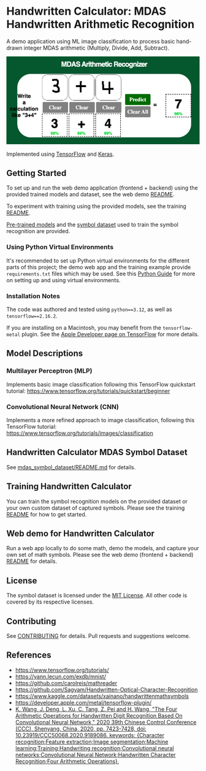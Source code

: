 # Handwritten Calculator: MDAS Handwritten Arithmetic Recognition

A demo application using ML image classification to process basic hand-drawn integer MDAS arithmetic (Multiply, Divide, Add, Subtract).

![MDAS Calculator](./assets/mdas_calculate.png?raw=true)

Implemented using [TensorFlow](https://www.tensorflow.org/) and [Keras](https://keras.io/).

## Getting Started

To set up and run the web demo application (frontend + backend) using the provided trained models and dataset, see the web demo [README](./demo/README.md).

To experiment with training using the provided models, see the training [README](./training/README.md).

[Pre-trained models](./trained_models/README.md) and the [symbol dataset](./mdas_symbol_dataset/README.md)  used to train the symbol recognition are provided.

### Using Python Virtual Environments

It's recommended to set up Python virtual environments for the different parts of this project; the demo web app and the training example provide `requirements.txt` files which may be used. See this [Python Guide](https://packaging.python.org/en/latest/guides/installing-using-pip-and-virtual-environments/#create-and-use-virtual-environments) for more on setting up and using virtual environments.

### Installation Notes

The code was authored and tested using `python==3.12`, as well as `tensorflow==2.16.2`.

If you are installing on a Macintosh, you may benefit from the `tensorflow-metal` plugin. See the [Apple Developer page on TensorFlow](https://developer.apple.com/metal/tensorflow-plugin/) for more details.

## Model Descriptions

### Multilayer Perceptron (MLP)

Implements basic image classification following this TensorFlow quickstart tutorial: <https://www.tensorflow.org/tutorials/quickstart/beginner>

### Convolutional Neural Network (CNN)

Implements a more refined approach to image classification, following this TensorFlow tutorial: <https://www.tensorflow.org/tutorials/images/classification>

## Handwritten Calculator MDAS Symbol Dataset

See [mdas_symbol_dataset/README.md](mdas_symbol_dataset/README.md) for details.

## Training Handwritten Calculator

You can train the symbol recognition models on the provided dataset or your own custom dataset of captured symbols. Please see the training [README](training/README.md) for how to get started.

## Web demo for Handwritten Calculator

Run a web app locally to do some math, demo the models, and capture your own set of math symbols. Please see the web demo (frontend + backend) [README](demo/README.md) for details.

## License

The symbol dataset is licensed under the [MIT License](./LICENSE). All other code is covered by its respective licenses.

## Contributing

See [CONTRIBUTING](./CONTRIBUTING.md) for details. Pull requests and suggestions welcome.

## References

- <https://www.tensorflow.org/tutorials/>
- <https://yann.lecun.com/exdb/mnist/>
- <https://github.com/carolreis/mathreader>
- <https://github.com/Sagyam/Handwritten-Optical-Character-Recognition>
- <https://www.kaggle.com/datasets/xainano/handwrittenmathsymbols>
- <https://developer.apple.com/metal/tensorflow-plugin/>
- [K. Wang, J. Deng, L. Xu, C. Tang, Z. Pei and H. Wang, "The Four Arithmetic Operations for Handwritten Digit Recognition Based On Convolutional Neural Network," 2020 39th Chinese Control Conference (CCC), Shenyang, China, 2020, pp. 7423-7428, doi: 10.23919/CCC50068.2020.9189086. keywords: {Character recognition;Feature extraction;Image segmentation;Machine learning;Training;Handwriting recognition;Convolutional neural networks;Convolutional Neural Network;Handwritten Character Recognition;Four Arithmetic Operations},](https://ieeexplore.ieee.org/document/9189086)
